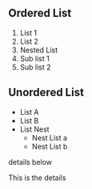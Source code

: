 ## Ordered List
1. List 1
2. List 2
3. Nested List 
  1. Sub list 1
  2. Sub list 2

## Unordered List
* List A
* List B
* List Nest
  * Nest List a
  * Nest List b

<detail>
  <summary> details below</summary>
  
  This is the details 
</detail>
